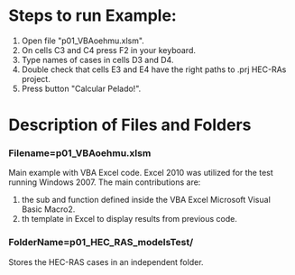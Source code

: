 # Steps to run Example:
1. Open file "p01_VBAoehmu.xlsm".
2. On cells C3 and C4 press F2 in your keyboard.
3. Type names of cases in cells D3 and D4.
4. Double check that cells E3 and E4 have the right paths to .prj HEC-RAs project.
5. Press button "Calcular Pelado!".

# Description of Files and Folders
### Filename=**p01_VBAoehmu.xlsm**
Main example with VBA Excel code. Excel 2010 was utilized for the test running Windows 2007. The main contributions are:
 1. the sub and function defined inside the VBA Excel Microsoft Visual Basic Macro2.
 2. th template in Excel to display results from previous code.

### FolderName=**p01_HEC_RAS_modelsTest/**
Stores the HEC-RAS cases in an independent folder.




